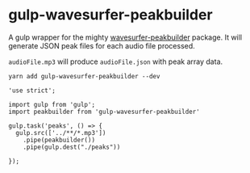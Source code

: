 # gulp-wavesurfer-peakbuilder

A gulp wrapper for the mighty [wavesurfer-peakbuilder]() package. It will generate JSON peak files for each audio file processed.

`audioFile.mp3` will produce `audioFile.json` with peak array data.


```
yarn add gulp-wavesurfer-peakbuilder --dev
```

```
'use strict';

import gulp from 'gulp';
import peakbuilder from 'gulp-wavesurfer-peakbuilder'

gulp.task('peaks', () => {
  gulp.src(['../**/*.mp3'])
    .pipe(peakbuilder())
    .pipe(gulp.dest("./peaks"))
        
});
```